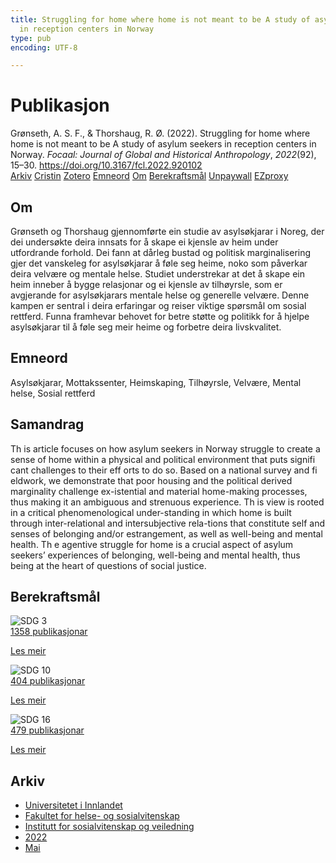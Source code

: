 ```yaml
---
title: Struggling for home where home is not meant to be A study of asylum seekers
  in reception centers in Norway
type: pub
encoding: UTF-8

---
```

<h1>Publikasjon</h1>
<article id="csl-bib-container-4IPJTJPZ" class="csl-bib-container">
  <div class="csl-bib-body"> <div class="csl-entry">Grønseth, A. S. F., &#38; Thorshaug, R. Ø. (2022). Struggling for home where home is not meant to be A study of asylum seekers in reception centers in Norway. <i>Focaal: Journal of Global and Historical Anthropology</i>, <i>2022</i>(92), 15–30. <a href="https://doi.org/10.3167/fcl.2022.920102">https://doi.org/10.3167/fcl.2022.920102</a></div> </div>
  <div class="csl-bib-buttons">
    <a href="#taxonomy-article-4IPJTJPZ" alt="archive" class="csl-bib-button">Arkiv</a>
    <a href="https://app.cristin.no/results/show.jsf?id=2021022" alt="Cristin" class="csl-bib-button">Cristin</a>
    <a href="http://zotero.org/groups/5881554/items/4IPJTJPZ" alt="Zotero" class="csl-bib-button">Zotero</a>
    <a href="#keywords-article-4IPJTJPZ" alt="keywords" class="csl-bib-button">Emneord</a>
    <a href="#about-article-4IPJTJPZ" alt="about_pub" class="csl-bib-button">Om</a>
    <a href="#sdg-article-4IPJTJPZ" alt="sdg" class="csl-bib-button">Berekraftsmål</a>
    <a href="https://www.berghahnjournals.com/downloadpdf/journals/focaal/2022/92/fcl920102.pdf" alt="Unpaywall" class="csl-bib-button">Unpaywall</a>
    <a href="https://www.berghahnjournals.com/downloadpdf/journals/focaal/2022/92/fcl920102.pdf" alt="EZproxy" class="csl-bib-button">EZproxy</a>
  </div>
  <div id="csl-bib-meta-container-4IPJTJPZ"></div>
</article>
<div id="csl-bib-meta-4IPJTJPZ" class="csl-bib-meta">
  <article id="about-article-4IPJTJPZ" class="about_pub-article">
    <h1>Om</h1>
    Grønseth og Thorshaug gjennomførte ein studie av asylsøkjarar i Noreg, der dei undersøkte deira innsats for å skape ei kjensle av heim under utfordrande forhold. Dei fann at dårleg bustad og politisk marginalisering gjer det vanskeleg for asylsøkjarar å føle seg heime, noko som påverkar deira velvære og mentale helse. Studiet understrekar at det å skape ein heim inneber å bygge relasjonar og ei kjensle av tilhøyrsle, som er avgjerande for asylsøkjarars mentale helse og generelle velvære. Denne kampen er sentral i deira erfaringar og reiser viktige spørsmål om sosial rettferd. Funna framhevar behovet for betre støtte og politikk for å hjelpe asylsøkjarar til å føle seg meir heime og forbetre deira livskvalitet.
  </article>
  <article id="keywords-article-4IPJTJPZ" class="keywords-article">
    <h1>Emneord</h1>
    Asylsøkjarar, Mottakssenter, Heimskaping, Tilhøyrsle, Velvære, Mental helse, Sosial rettferd
  </article>
  <article id="abstract-article-4IPJTJPZ" class="abstract-article">
    <h1>Samandrag</h1>
    Th  is article focuses on how asylum seekers in Norway struggle to create a sense of home within a physical and political environment that puts signifi cant challenges to their eff orts to do so. Based on a national survey and fi eldwork, we demonstrate that poor housing and the political derived marginality challenge ex-istential and material home-making processes, thus making it an ambiguous and strenuous  experience.  Th   is  view  is  rooted  in  a  critical  phenomenological  under-standing in which home is built through inter-relational and intersubjective rela-tions that constitute self and senses of belonging and/or estrangement, as well as well-being  and  mental  health.  Th   e  agentive  struggle  for  home  is  a  crucial  aspect  of  asylum  seekers’  experiences  of  belonging,  well-being  and  mental  health,  thus  being at the heart of questions of social justice.
  </article>
  <article id="sdg-article-4IPJTJPZ" class="sdg-article">
    <h1>Berekraftsmål</h1>
    <div class="sdg-container"><div id="sdg3" class="sdg">
        <img src="{{< params subfolder >}}images/sdg/sdg03_nn.png" class="image" alt="SDG 3">
        <div class="sdg-overlay">
          <a href="{{< params subfolder >}}nn/archive/?sdg=3#archive" class="sdg-publication-count"><span>1358</span> publikasjonar</a>
          <p><a href="https://fn.no/om-fn/fns-baerekraftsmaal/god-helse-og-livskvalitet?lang=nno-NO" class="sdg-read-more">Les meir</a></p>
        </div>
      </div> <div id="sdg10" class="sdg">
        <img src="{{< params subfolder >}}images/sdg/sdg10_nn.png" class="image" alt="SDG 10">
        <div class="sdg-overlay">
          <a href="{{< params subfolder >}}nn/archive/?sdg=10#archive" class="sdg-publication-count"><span>404</span> publikasjonar</a>
          <p><a href="https://fn.no/om-fn/fns-baerekraftsmaal/mindre-ulikhet?lang=nno-NO" class="sdg-read-more">Les meir</a></p>
        </div>
      </div> <div id="sdg16" class="sdg">
        <img src="{{< params subfolder >}}images/sdg/sdg16_nn.png" class="image" alt="SDG 16">
        <div class="sdg-overlay">
          <a href="{{< params subfolder >}}nn/archive/?sdg=16#archive" class="sdg-publication-count"><span>479</span> publikasjonar</a>
          <p><a href="https://fn.no/om-fn/fns-baerekraftsmaal/fred-rettferdighet-og-velfungerende-institusjoner?lang=nno-NO" class="sdg-read-more">Les meir</a></p>
        </div>
      </div></div>
  </article>
  <article id="taxonomy-article-4IPJTJPZ" class="taxonomy-article">
    <h1>Arkiv</h1>
    <ul>
      <li><a href="{{< params subfolder >}}nn/archive/?key=3DCRN523">Universitetet i Innlandet</a></li>
      <li><a href="{{< params subfolder >}}nn/archive/?key=IDKFS3MX">Fakultet for helse- og sosialvitenskap</a></li>
      <li><a href="{{< params subfolder >}}nn/archive/?key=CU4VFGCV">Institutt for sosialvitenskap og veiledning</a></li>
      <li><a href="{{< params subfolder >}}nn/archive/?key=7UTH2T35">2022</a></li>
      <li><a href="{{< params subfolder >}}nn/archive/?key=V22RSBPG">Mai</a></li>
    </ul>
  </article>
</div>

